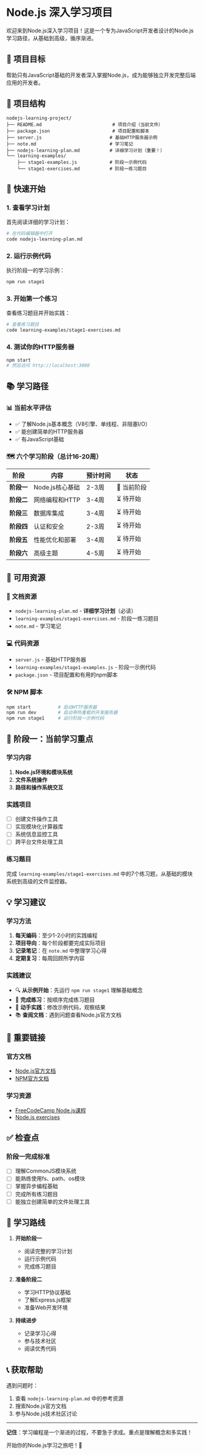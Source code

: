 # Node.js 深入学习项目

欢迎来到Node.js深入学习项目！这是一个专为JavaScript开发者设计的Node.js学习路径，从基础到高级，循序渐进。

## 🎯 项目目标

帮助只有JavaScript基础的开发者深入掌握Node.js，成为能够独立开发完整后端应用的开发者。

## 📁 项目结构

```
nodejs-learning-project/
├── README.md                          # 项目介绍（当前文件）
├── package.json                       # 项目配置和脚本
├── server.js                         # 基础HTTP服务器示例
├── note.md                           # 学习笔记
├── nodejs-learning-plan.md           # 详细学习计划（重要！）
└── learning-examples/
    ├── stage1-examples.js            # 阶段一示例代码
    └── stage1-exercises.md           # 阶段一练习题目
```

## 🚀 快速开始

### 1. 查看学习计划
首先阅读详细的学习计划：
```bash
# 在代码编辑器中打开
code nodejs-learning-plan.md
```

### 2. 运行示例代码
执行阶段一的学习示例：
```bash
npm run stage1
```

### 3. 开始第一个练习
查看练习题目并开始实践：
```bash
# 查看练习题目
code learning-examples/stage1-exercises.md
```

### 4. 测试你的HTTP服务器
```bash
npm start
# 然后访问 http://localhost:3000
```

## 📚 学习路径

### 📊 当前水平评估
- ✅ 了解Node.js基本概念（V8引擎、单线程、非阻塞I/O）
- ✅ 能创建简单的HTTP服务器
- ✅ 有JavaScript基础

### 🗺️ 六个学习阶段（总计16-20周）

| 阶段 | 内容 | 预计时间 | 状态 |
|-----|------|---------|------|
| **阶段一** | Node.js核心基础 | 2-3周 | 🎯 当前阶段 |
| **阶段二** | 网络编程和HTTP | 3-4周 | ⏳ 待开始 |
| **阶段三** | 数据库集成 | 3-4周 | ⏳ 待开始 |
| **阶段四** | 认证和安全 | 2-3周 | ⏳ 待开始 |
| **阶段五** | 性能优化和部署 | 3-4周 | ⏳ 待开始 |
| **阶段六** | 高级主题 | 4-5周 | ⏳ 待开始 |

## 📖 可用资源

### 📝 文档资源
- `nodejs-learning-plan.md` - **详细学习计划**（必读）
- `learning-examples/stage1-exercises.md` - 阶段一练习题目
- `note.md` - 学习笔记

### 💻 代码资源
- `server.js` - 基础HTTP服务器
- `learning-examples/stage1-examples.js` - 阶段一示例代码
- `package.json` - 项目配置和有用的npm脚本

### 🛠️ NPM 脚本
```bash
npm start          # 启动HTTP服务器
npm run dev        # 启动带热重载的开发服务器
npm run stage1     # 运行阶段一示例代码
```

## 🎯 阶段一：当前学习重点

### 学习内容
1. **Node.js环境和模块系统**
2. **文件系统操作**
3. **路径和操作系统交互**

### 实践项目
- [ ] 创建文件操作工具
- [ ] 实现模块化计算器库
- [ ] 系统信息监控工具
- [ ] 跨平台文件处理工具

### 练习题目
完成 `learning-examples/stage1-exercises.md` 中的7个练习题，从基础的模块系统到高级的文件监控器。

## 💡 学习建议

### 学习方法
1. **每天编码**：至少1-2小时的实践编程
2. **项目导向**：每个阶段都要完成实际项目
3. **记录笔记**：在 `note.md` 中整理学习心得
4. **定期复习**：每周回顾所学内容

### 实践建议
- 🔍 **从示例开始**：先运行 `npm run stage1` 理解基础概念
- 📝 **完成练习**：按顺序完成练习题目
- 🚀 **动手实践**：修改示例代码，观察结果
- 📚 **查阅文档**：遇到问题查看Node.js官方文档

## 🔗 重要链接

### 官方文档
- [Node.js官方文档](https://nodejs.org/docs/)
- [NPM官方文档](https://docs.npmjs.com/)

### 学习资源
- [FreeCodeCamp Node.js课程](https://freecodecamp.org/)
- [Node.js exercises](https://nodeschool.io/)

## ✅ 检查点

### 阶段一完成标准
- [ ] 理解CommonJS模块系统
- [ ] 能熟练使用fs、path、os模块
- [ ] 掌握异步编程基础
- [ ] 完成所有练习题目
- [ ] 能独立创建简单的文件处理工具

## 🤝 学习路线

1. **开始阶段一**
   - 阅读完整的学习计划
   - 运行示例代码
   - 完成练习题目

2. **准备阶段二**
   - 学习HTTP协议基础
   - 了解Express.js框架
   - 准备Web开发环境

3. **持续进步**
   - 记录学习心得
   - 参与技术社区
   - 阅读优秀代码

## 📞 获取帮助

遇到问题时：
1. 查看 `nodejs-learning-plan.md` 中的参考资源
2. 搜索Node.js官方文档
3. 参与Node.js技术社区讨论

---

**记住**：学习编程是一个渐进的过程，不要急于求成。重点是理解概念和多实践！

开始你的Node.js学习之旅吧！🚀 